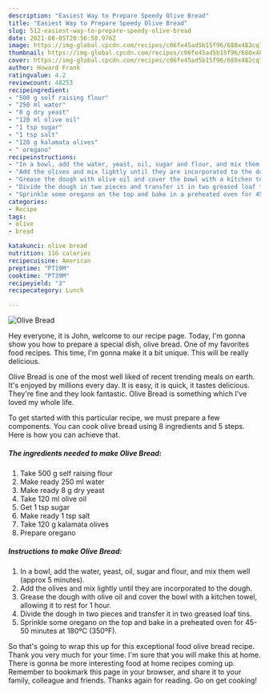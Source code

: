 ```yaml
---
description: "Easiest Way to Prepare Speedy Olive Bread"
title: "Easiest Way to Prepare Speedy Olive Bread"
slug: 512-easiest-way-to-prepare-speedy-olive-bread
date: 2021-08-05T20:56:58.976Z
image: https://img-global.cpcdn.com/recipes/c06fe45ad5b15f96/680x482cq70/olive-bread-recipe-main-photo.jpg
thumbnail: https://img-global.cpcdn.com/recipes/c06fe45ad5b15f96/680x482cq70/olive-bread-recipe-main-photo.jpg
cover: https://img-global.cpcdn.com/recipes/c06fe45ad5b15f96/680x482cq70/olive-bread-recipe-main-photo.jpg
author: Howard Frank
ratingvalue: 4.2
reviewcount: 48253
recipeingredient:
- "500 g self raising flour"
- "250 ml water"
- "8 g dry yeast"
- "120 ml olive oil"
- "1 tsp sugar"
- "1 tsp salt"
- "120 g kalamata olives"
- " oregano"
recipeinstructions:
- "In a bowl, add the water, yeast, oil, sugar and flour, and mix them well (approx 5 minutes)."
- "Add the olives and mix lightly until they are incorporated to the dough."
- "Grease the dough with olive oil and cover the bowl with a kitchen towel, allowing it to rest for 1 hour."
- "Divide the dough in two pieces and transfer it in two greased loaf tins."
- "Sprinkle some oregano on the top and bake in a preheated oven for 45-50 minutes at 180ºC (350ºF)."
categories:
- Recipe
tags:
- olive
- bread

katakunci: olive bread 
nutrition: 116 calories
recipecuisine: American
preptime: "PT19M"
cooktime: "PT39M"
recipeyield: "3"
recipecategory: Lunch

---
```



![Olive Bread](https://img-global.cpcdn.com/recipes/c06fe45ad5b15f96/680x482cq70/olive-bread-recipe-main-photo.jpg)

Hey everyone, it is John, welcome to our recipe page. Today, I'm gonna show you how to prepare a special dish, olive bread. One of my favorites food recipes. This time, I'm gonna make it a bit unique. This will be really delicious.



Olive Bread is one of the most well liked of recent trending meals on earth. It's enjoyed by millions every day. It is easy, it is quick, it tastes delicious. They're fine and they look fantastic. Olive Bread is something which I've loved my whole life.


To get started with this particular recipe, we must prepare a few components. You can cook olive bread using 8 ingredients and 5 steps. Here is how you can achieve that.

<!--inarticleads1-->

##### The ingredients needed to make Olive Bread:

1. Take 500 g self raising flour
1. Make ready 250 ml water
1. Make ready 8 g dry yeast
1. Take 120 ml olive oil
1. Get 1 tsp sugar
1. Make ready 1 tsp salt
1. Take 120 g kalamata olives
1. Prepare  oregano




<!--inarticleads2-->

##### Instructions to make Olive Bread:

1. In a bowl, add the water, yeast, oil, sugar and flour, and mix them well (approx 5 minutes).
1. Add the olives and mix lightly until they are incorporated to the dough.
1. Grease the dough with olive oil and cover the bowl with a kitchen towel, allowing it to rest for 1 hour.
1. Divide the dough in two pieces and transfer it in two greased loaf tins.
1. Sprinkle some oregano on the top and bake in a preheated oven for 45-50 minutes at 180ºC (350ºF).




So that's going to wrap this up for this exceptional food olive bread recipe. Thank you very much for your time. I'm sure that you will make this at home. There is gonna be more interesting food at home recipes coming up. Remember to bookmark this page in your browser, and share it to your family, colleague and friends. Thanks again for reading. Go on get cooking!
